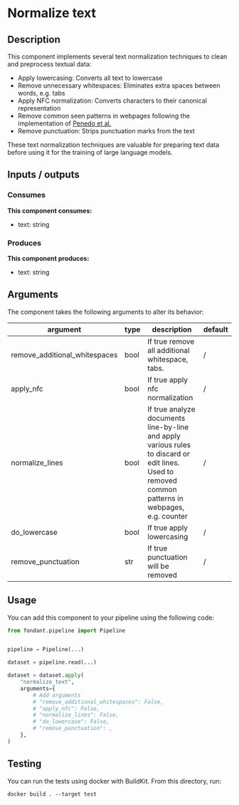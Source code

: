 # Normalize text

<a id="normalize_text#description"></a>
## Description
This component implements several text normalization techniques to clean and preprocess textual 
data:

- Apply lowercasing: Converts all text to lowercase
- Remove unnecessary whitespaces: Eliminates extra spaces between words, e.g. tabs
- Apply NFC normalization: Converts characters to their canonical representation
- Remove common seen patterns in webpages following the implementation of 
  [Penedo et al.](https://arxiv.org/pdf/2306.01116.pdf)
- Remove punctuation: Strips punctuation marks from the text

These text normalization techniques are valuable for preparing text data before using it for
the training of large language models.


<a id="normalize_text#inputs_outputs"></a>
## Inputs / outputs 

<a id="normalize_text#consumes"></a>
### Consumes 
**This component consumes:**

- text: string




<a id="normalize_text#produces"></a>  
### Produces 
**This component produces:**

- text: string



<a id="normalize_text#arguments"></a>
## Arguments

The component takes the following arguments to alter its behavior:

| argument | type | description | default |
| -------- | ---- | ----------- | ------- |
| remove_additional_whitespaces | bool | If true remove all additional whitespace, tabs. | / |
| apply_nfc | bool | If true apply nfc normalization | / |
| normalize_lines | bool | If true analyze documents line-by-line and apply various rules to discard or edit lines. Used to removed common patterns in webpages, e.g. counter | / |
| do_lowercase | bool | If true apply lowercasing | / |
| remove_punctuation | str | If true punctuation will be removed | / |

<a id="normalize_text#usage"></a>
## Usage 

You can add this component to your pipeline using the following code:

```python
from fondant.pipeline import Pipeline


pipeline = Pipeline(...)

dataset = pipeline.read(...)

dataset = dataset.apply(
    "normalize_text",
    arguments={
        # Add arguments
        # "remove_additional_whitespaces": False,
        # "apply_nfc": False,
        # "normalize_lines": False,
        # "do_lowercase": False,
        # "remove_punctuation": ,
    },
)
```

<a id="normalize_text#testing"></a>
## Testing

You can run the tests using docker with BuildKit. From this directory, run:
```
docker build . --target test
```
